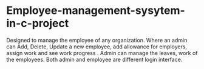 # Employee-management-sysytem-in-c-project
Designed to manage the employee of any organization. Where an admin can Add, Delete, Update a new employee, add allowance for employers, assign work and see work progress . Admin can manage the leaves, work of the employees. Both admin and employee are different login interface.

